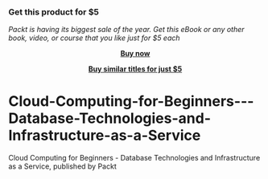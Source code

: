 
### Get this product for $5

<i>Packt is having its biggest sale of the year. Get this eBook or any other book, video, or course that you like just for $5 each</i>


<b><p align='center'>[Buy now](https://packt.link/9781801817141)</p></b>


<b><p align='center'>[Buy similar titles for just $5](https://subscription.packtpub.com/search)</p></b>


# Cloud-Computing-for-Beginners---Database-Technologies-and-Infrastructure-as-a-Service
Cloud Computing for Beginners - Database Technologies and Infrastructure as a Service, published by Packt
